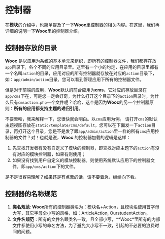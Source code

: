 # 控制器

在**模块**的介绍中，也简单提及了一下**Wooc**里控制器的相关内容。在这里，我们再详细的说明一下**Wooc**里的控制器介绍。

## 控制器存放的目录
**Wooc** 是以应用为系统的基本单元来组织，即所有的控制器文件，我们都存在放`app`目录下，各个不同的应用目录里。这里有一个小的约定，在应用的目录里都有一个名叫`action`的目录，应用对应的所有控制器就存放在对应的`action`目录下，如：`app/admin/action`目录，您可以看到管理应用下所有的控制器文件。

但是对于前端的应用，**Wooc**默认的前台应用为**cms**，它对应的存放目录在`app/cms`下在，可是您一定会好奇，为什么打开这个目录下的`action`目录时，为什么只有`cmsaction.php`一个文件呢？哈哈，这个是因为**Wooc**的另一个控制器原则：**所有的应用都支持主题的递归引用**。

不要晕哈，我来解释一下，您很快就会明白。以`cms`应用为例。
请打开`cms`的默认主题视图存放在`static/template/cms/default`，您可以在下面发一下`action`目录，再打开这个目录，您是不是发了跟`app/admin/action`里一样的所有`cms`应用控制器的文件？对！也就是说，**Wooc** 的控制器加载的逻辑是这样：
1. 先查找开发者有没有自定义了模块的控制器，即查找对应主题下的`action`有没有对应的模块控制器，如果有则使用；
2. 如果没有找到用户自定义的模块控制器，则使用系统默认应用下的控制器文件，即`app/cms/action`下的文件。

是不是很容易理解？如果还是有点晕的话，请不要着急，继续向下看。
## 控制器的名称规范
1. **类名规范**: **Wooc**所有的控制器类名为：模块名+Action，且模块名使用首字母大写，其它字母全小写的风格，如：ArticleAction, OurstudentAction。
2. **文件名规范**：所有的文件名跟类名一致，且全部小写，**Wooc*里所有的内部文件都使用小写的命名方法，为了避免大小写不一致，引起的不必要的浪费时间的问题。